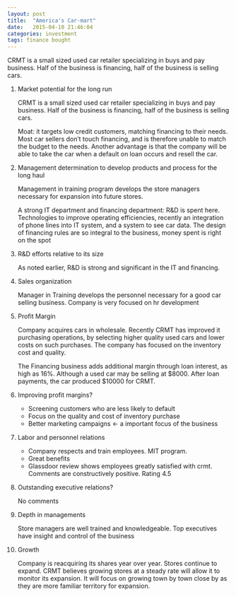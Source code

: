 ```yaml
---
layout: post
title:  "America's Car-mart"
date:   2015-04-10 21:46:04
categories: investment
tags: finance bought
---
```


CRMT is a small sized used car retailer specializing in buys and pay business. Half of the business is financing, half of the business is selling cars. 

<!--more-->


1. Market potential for the long run

    CRMT is a small sized used car retailer specializing in buys and pay business. Half of the business is financing, half of the business is selling cars.

    Moat: it targets low credit customers, matching financing to their needs. Most car sellers don’t touch financing, and is therefore unable to match the budget to the needs. Another advantage is that the company will be able to take the car when a default on loan occurs and resell the car.

2. Management determination to develop products and process for the long haul

    Management in training program develops the store managers necessary for expansion into future stores.

    A strong IT department and financing department: R&D is spent here. Technologies to improve operating efficiencies, recently an integration of phone lines into IT system, and a system to see car data. The design of financing rules are so integral to the business, money spent is right on the spot

3. R&D efforts relative to its size

    As noted earlier, R&D is strong and significant in the IT and financing.

4. Sales organization

    Manager in Training develops the personnel necessary for a good car selling business. Company is very focused on hr development

5. Profit Margin

    Company acquires cars in wholesale. Recently CRMT has improved it purchasing operations, by selecting higher quality used cars and lower costs on such purchases. The company has focused on the inventory cost and quality.

    The Financing business adds additional margin through loan interest, as high as 16%. Although a used car may be selling at $8000. After loan payments, the car produced $10000 for CRMT.

6. Improving profit margins?

    - Screening customers who are less likely to default
    - Focus on the quality and cost of inventory purchase
    - Better marketing campaigns <- a important focus of the business

7. Labor and personnel relations

    - Company respects and train employees. MIT program.
    - Great benefits
    - Glassdoor review shows employees greatly satisfied with crmt. Comments are constructively positive. Rating 4.5

8. Outstanding executive relations?

    No comments

9.  Depth in managements

    Store managers are well trained and knowledgeable. Top executives have insight and control of the business

10. Growth

    Company is reacquiring its shares year over year. Stores continue to expand. CRMT believes growing stores at a steady rate will allow it to monitor its expansion. It will focus on growing town by town close by as they are more familiar territory for expansion.
 
 
 
 
 
 
 

